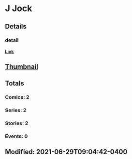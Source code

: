 # J  Jock 
## Details
### detail
#### [Link](http://marvel.com/comics/creators/13727/j_jock?utm_campaign=apiRef&utm_source=225578a89fc76f3d20fbffda5d17a88d)
## [Thumbnail](http://i.annihil.us/u/prod/marvel/i/mg/b/40/image_not_available.jpg)
## Totals
### Comics: 2
### Series: 2
### Stories: 2
### Events: 0
## Modified: 2021-06-29T09:04:42-0400